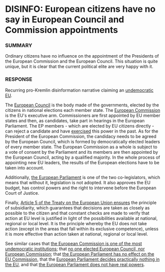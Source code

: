 DISINFO: European citizens have no say in European Council and Commission appointments
======================================================================================

### SUMMARY

Ordinary citizens have no influence on the appointment of the Presidents of the European Commission and the European Council. This situation is quite unique, but it is clear that the current political elite are very happy with it.

### RESPONSE

Recurring pro-Kremlin disinformation narrative claiming an [undemocratic EU](https://euvsdisinfo.eu/report/the-eu-is-totally-undemocratic/).

The [European Council](https://www.consilium.europa.eu/en/european-council/) is the body made of the governments, elected by the citizens in national elections each member state. The [European Commission](https://europa.eu/european-union/about-eu/institutions-bodies/european-commission_en) is the EU's executive arm. Commissioners are first appointed by EU member states and then, as candidates, take part in hearings in the European Parliament. The EP members - which are elected by EU citizens directly - can reject a candidate and have [exercised](https://www.ft.com/content/6b47b8ca-4f0d-11e4-9c88-00144feab7de) this power in the past. As for the President of the European Commission, the candidacy needs to be agreed by the European Council, which is formed by democratically elected leaders of every member state. The European Commission as a whole is subject to a vote of consent by the Parliament and its members are then appointed by the European Council, acting by a qualified majority. In the whole process of appointing new EU leaders, the results of the European elections have to be taken into account.

Additionally, [the European Parliament](https://www.europarl.europa.eu/factsheets/en/sheet/19/the-european-parliament-powers) is one of the two co-legislators, which means that without it, legislation is not adopted. It also approves the EU budget, has control powers and the right to intervene before the European Court of Justice.

Finally, [Article 5 of the Treaty on the European Union ensures](https://eur-lex.europa.eu/summary/glossary/subsidiarity.html) the principle of subsidiarity, which guarantees that decisions are taken as closely as possible to the citizen and that constant checks are made to verify that action at EU level is justified in light of the possibilities available at national, regional or local level. It is the principle whereby the EU does not take action (except in the areas that fall within its exclusive competence), unless it is more effective than action taken at national, regional or local level.

See similar cases that [the European Commission is one of the most undemocratic institutions](https://euvsdisinfo.eu/report/european-commission-is-highly-undemocratic/); that [no one elected European Council, nor European Commission](https://euvsdisinfo.eu/report/no-one-elected-european-council-nor-european-commission/); that [the European Parliament has no effect on the EU Commission](https://euvsdisinfo.eu/report/the-european-parliament-has-no-effect-on-the-eu-commission/), that the [European Parliament decides practically nothing in the EU](https://euvsdisinfo.eu/report/european-parliament-decides-practically-nothing-in-the-eu/), and that [the European Parliament does not have real powers](https://euvsdisinfo.eu/report/european-parliament-does-not-have-real-powers-eu-bureaucrats-decide/).